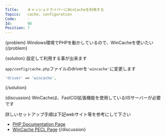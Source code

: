 ```yaml
---
Title:    キャッシュドライバーにWinCacheを利用する
Topics:   cache, configuration
Code:     -
Id:       98
Position: 7
---
```


{problem}
Windows環境でPHPを動かしているので、WinCacheを使いたい
{/problem}

{solution}
設定して利用する事が出来ます

`app/config/cache.php`ファイルのdriverを`'wincache'`に変更します

```php
'driver' => 'wincache',
```
{/solution}

{discussion}
WinCacheは、FastCGI拡張機能を使用しているIISサーバーが必要です

詳しいセットアップ手順は下記webサイト等を参考にして下さい

* [PHP Documentation Page](http://www.php.net/manual/en/wincache.requirements.php)
* [WinCache PECL Page](http://pecl.php.net/package/wincache)
{/discussion}
